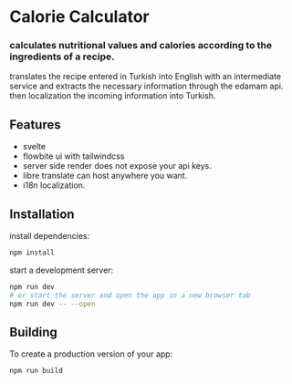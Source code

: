 # Calorie Calculator
### calculates nutritional values and calories according to the ingredients of a recipe.

translates the recipe entered in Turkish into English with an intermediate service and extracts the necessary information through the edamam api.
then localization the incoming information into Turkish.



## Features
- svelte
- flowbite ui with tailwindcss
- server side render does not expose your api keys.
- libre translate can host anywhere you want.
- i18n localization.

## Installation
install dependencies:
```sh
npm install
```
start a development server:
```sh
npm run dev
# or start the server and open the app in a new browser tab
npm run dev -- --open
```
## Building
To create a production version of your app:
```sh
npm run build
```
